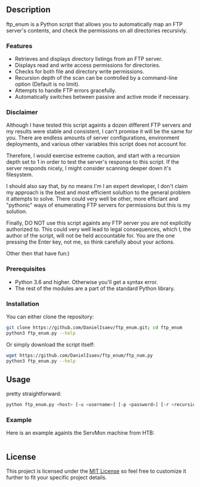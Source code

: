## Description

ftp_enum is a Python script that allows you to automatically map an FTP server's contents, and check the permissions on all directories recursivly. 


### Features

- Retrieves and displays directory listings from an FTP server.
- Displays read and write access permissions for directories.
- Checks for both file and directory write permissions. 
- Recursion depth of the scan can be controlled by a command-line option (Default is no limit).
- Attempts to handle FTP errors gracefully.
- Automatically switches between passive and active mode if necessary.

### Disclaimer

Although I have tested this script againts a dozen different FTP servers and my results were stable and consistent, I can't promise it will be the same for you. There are endless amounts of server configurations, environment deployments, and various other variables this script does not account for.

Therefore, I would exercise extreme caution, and start with a recursion depth set to 1 in order to test the server's response to this script. If the server responds nicely, I might consider scanning deeper down it's filesystem. 

I should also say that, by no means I'm I an expert developer, I don't claim my approach is the best and most efficient solultion to the general problem it attempts to solve. There could very well be other, more efficiant and "pythonic" ways of enumerating FTP servers for permissions but this is my solution. 

Finally, DO NOT use this script againts any FTP server you are not explicitly authorized to. This could very well lead to legal consequences, which I, the author of the script, will not be held accountable for. You are the one pressing the Enter key, not me, so think carefully about your actions. 

Other then that have fun:)

### Prerequisites

- Python 3.6 and higher. Otherwise you'll get a syntax error. 
- The rest of the modules are a part of the standard Python library. 

### Installation

You can either clone the repository:

```bash
git clone https://github.com/DanielIsaev/ftp_enum.git; cd ftp_enum
python3 ftp_enum.py --help
```

Or simply download the script itself:

```bash
wget https://github.com/DanielIsaev/ftp_enum/ftp_num.py
python3 ftp_enum.py --help
```

## Usage

pretty straightforward:

```bash
python ftp_enum.py <host> [-u <username>] [-p <password>] [-r <recursion_depth>]
```

### Example

Here is an example againts the ServMon machine from HTB:

![]() 

## License

This project is licensed under the [MIT License](https://opensource.org/license/mit) so feel free to customize it further to fit your specific project details.
